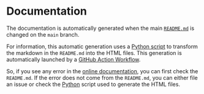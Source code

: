 Documentation
=============

The documentation is automatically generated when the main [`README.md`](https://github.com/bgruening/docker-galaxy/blob/main/README.md) is changed on the `main` branch.

For information, this automatic generation uses a [Python script](src/generate_docs.py) to transform the markdown in the `README.md` into the HTML files.
This generation is automatically launched by a [GitHub Action Workflow](https://github.com/bgruening/docker-galaxy/actions/workflows/update-site.yml).

So, if you see any error in the [online documentation](http://bgruening.github.io/docker-galaxy), you can first check the `README.md`. If the error does not come from the `README.md`, you can either file an issue or check the [Python](src/generate_docs.py) script used to generate the HTML files.
